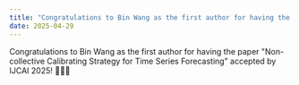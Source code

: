 ```yaml
---
title: "Congratulations to Bin Wang as the first author for having the paper \"Non-collective Calibrating Strategy for Time Series Forecasting\" accepted by IJCAI 2025! "
date: 2025-04-29
---
```



<!--more-->

Congratulations to Bin Wang as the first author for having the paper "Non-collective Calibrating Strategy for Time Series Forecasting" accepted by IJCAI 2025!  🎉🎉🎉